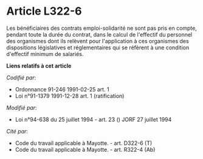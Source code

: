 # Article L322-6

Les bénéficiaires des contrats emploi-solidarité ne sont pas pris en compte, pendant toute la durée du contrat, dans le
calcul de l'effectif du personnel des organismes dont ils relèvent pour l'application à ces organismes des dispositions
législatives et réglementaires qui se réfèrent à une condition d'effectif minimum de salariés.

**Liens relatifs à cet article**

_Codifié par_:

  - Ordonnance 91-246 1991-02-25 art. 1
  - Loi n°91-1379 1991-12-28 art. 1 (ratification)

_Modifié par_:

  - Loi n°94-638 du 25 juillet 1994 - art. 23 () JORF 27 juillet 1994

_Cité par_:

  - Code du travail applicable à Mayotte. - art. D322-6 (T)
  - Code du travail applicable à Mayotte. - art. R322-4 (Ab)
